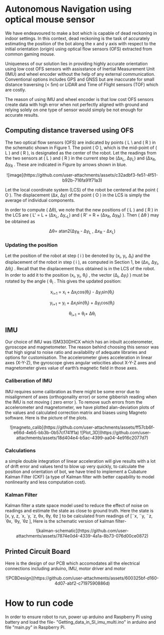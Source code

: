 
# Autonomous Navigation using optical mouse sensor

We have endeavoured to make a bot which is capable of dead reckoning in indoor
settings. In this context, dead reckoning is the task of accurately estimating the position of the bot along the x and y axis with respect to the initial orientation (origin) using optical flow sensors (OFS) extracted from common gaming mouse. 

Uniqueness of our solution lies in providing highly accurate orientation using low cost OFS sensors with assisstance of Inertial Measurement Unit (IMU) and wheel encoder without the help of any external communication. Conventional options includes GPS and GNSS but are inaccurate for small distance traversing (< 5m) or  LiDAR and Time of Flight sensors (TOF) which are costly. 

The reason of using IMU and wheel encoder is that low cost OFS sensors create data with high error when not perfectly aligned with ground and relying solely on one type of sensor would simply be not enough for accurate results.

## Computing distance traversed using OFS

The two optical flow sensors (OFS) are indicated by points ( L \ and ( R ) in the schematic shown in Figure 1\. The point ( O ), which is the mid-point of ( L ) and ( R ), is designated as the center of the robot. Let the readings from the two sensors at ( L ) and ( R ) in the current step be (Δx<sub>L</sub>, Δy<sub>L</sub>)  and (Δx<sub>R</sub>, Δy<sub>R</sub> . These are indicated in Figure by arrows shown in blue.

<p align="center"> ![image](https://github.com/user-attachments/assets/c32adbf3-fe51-4f51-b92b-716fa91f71a3) </p>
                            

Let the local coordinate system (LCS) of the robot be centered at the point ( O ). The displacement (Δx, Δy)  of the point ( O ) in the LCS is simply the average of individual components.

In order to compute ( Δθ), we note that the new positions of ( L ) and ( R ) in the LCS are ( L' = L + (Δx<sub>L</sub>, Δy_<sub>L</sub>)  and ( R' = R + (Δx<sub>R</sub>,  Δy<sub>R</sub>) \). Then \( Δθ ) may be obtained as

<p align="center"> Δθ= atan2(Δy<sub>R</sub> - Δy<sub>L</sub> , Δx<sub>R</sub> - Δx<sub>L</sub>) </p>


### Updating the position
Let the position of the robot at step ( i ) be denoted by  (x<sub>i</sub>, y<sub>i</sub>, Δ<sub>i</sub>)  and the displacement of the robot in step ( i ), as computed in Section 1, be (Δx<sub>i</sub>, Δy<sub>i</sub>, Δθ<sub>i</sub>) . Recall that the displacement thus obtained is in the LCS of the robot. In order to add it to the position  (x<sub>i</sub>, y<sub>i</sub>, θ<sub>i</sub>) , the vector (Δ<sub>i</sub>, Δy<sub>i</sub>) \) must be rotated by the angle \( θ<sub>i</sub> . This gives the updated position:
                        
<p align="center"> x<sub>i+1</sub> = x<sub>i</sub> + Δx<sub>i</sub>cos(θ<sub>i</sub>) - Δy<sub>i</sub>sin(θ<sub>i</sub>) </p>
<p align="center"> y<sub>i+1</sub> = y<sub>i</sub> + Δx<sub>i</sub>sin(θ<sub>i</sub>) + Δy<sub>i</sub>cos(θ<sub>i</sub>) </p>
<p align="center"> θ<sub>i+1</sub> = θ<sub>i</sub>+ Δθ<sub>i</sub> </p>


## IMU 
Our choice of IMU was ISM330DHCX which has an inbuilt accelerometer, gyroscope and magnetometer. The reason behind choosing this sensor was that high signal to noise ratio and availability of adequate libraries and options for customisation. The accelerometer gives acceleration in linear axes (X-Y-Z), the gyroscope gives angular velocities about X-Y-Z axes and magnetometer gives value of earth’s magnetic field in those axes.

### Caliberation of IMU
IMU requires some calibration as there might be some error due to misalignment of axes (orthogonality error) or some gibberish reading when the IMU is not moving ( zero error ). To remove such errors from the accelerometer and magnetometer, we have plotted alan-deviation plots of the values and calculated correction matrix and biases using Magneto software. Here is the picture of the plots.

<p align="center"> ![magneto_calib](https://github.com/user-attachments/assets/ff57cb6f-e66d-4eb5-bb3b-0b57cf741f1a)  ![Plot_3D](https://github.com/user-attachments/assets/18d404e4-b5ac-4399-aa04-4e916c2077d7) </p>

### Calculations
a simple double integration of linear acceleration will give results with a lot of drift error and values tend to blow up very quickly, to calculate the position and orientation of bot, we have tried to implement a Cubature Kalman Filter (CKF) (a type of Kalman filter with better capability to model nonlinearity and less computation cost).

### Kalman Filter
Kalman filter a state space model used to reduce the effect of noise on readings and estimate the state as close to ground truth. Here the state is [x, y, z, ˙x, ˙y, ˙z, θx, θy, θz ] to be calculated from readings of [¨x, ¨y, ¨z, ˙θx, ˙θy, ˙θz ], Here is the schematic version of kalman filter- 

<p align="center">  ![kalman-schematic](https://github.com/user-attachments/assets/7874e0d4-4339-4a1a-8b73-076d00ce0872) </p>


## Printed Circuit Board
Here is the design of our PCB which accomodates all the electrical connections including arduino, IMU, motor driver and motor
<p align="center"> ![PCBDesign](https://github.com/user-attachments/assets/600325bf-d160-4d07-abf2-c7197590886d) </p>



# How to run code
In order to ensure robot to run, power up arduino and Raspberry Pi using battery and load the file- "Getting_data_in_SI_imu_multi.ino" in arduino and file "main.py" in Raspberry Pi.



